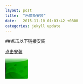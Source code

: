 ```yaml
---
layout: post
title:  "乐豪斯安装"
date:   2015-11-10 01:03:42 +0800
categories: jekyll update
---
```

 

##点击以下链接安装

[点击安装]


![图片4](https://raw.githubusercontent.com/sxsdjkk/sxsdjkk.github.io/master/_green_right_view.png)


[点击安装]:itms-services://?action=download-manifest&url=http://7xl0f5.com1.z0.glb.clouddn.com/lohasInstall.plist
